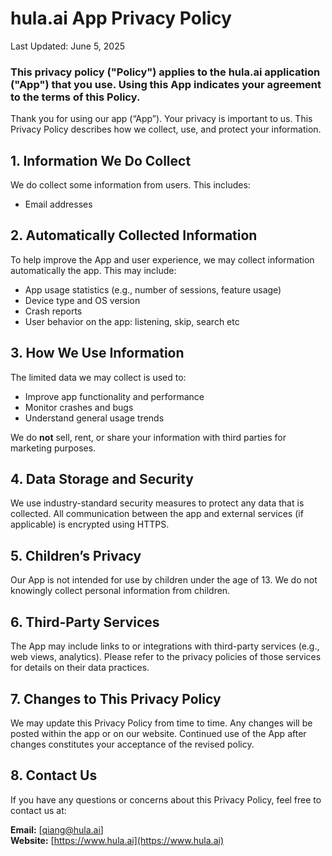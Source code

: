 # hula.ai App Privacy Policy
Last Updated: June 5, 2025


### This privacy policy ("Policy") applies to the hula.ai application ("App") that you use. Using this App indicates your agreement to the terms of this Policy.

Thank you for using our app (“App”). Your privacy is important to us. This Privacy Policy describes how we collect, use, and protect your information.

## 1. Information We Do Collect

We do collect some information from users. This includes:

- Email addresses

## 2. Automatically Collected Information

To help improve the App and user experience, we may collect information automatically the app. This may include:

- App usage statistics (e.g., number of sessions, feature usage)
- Device type and OS version
- Crash reports
- User behavior on the app: listening, skip, search etc

## 3. How We Use Information

The limited data we may collect is used to:

- Improve app functionality and performance
- Monitor crashes and bugs
- Understand general usage trends

We do **not** sell, rent, or share your information with third parties for marketing purposes.

## 4. Data Storage and Security

We use industry-standard security measures to protect any data that is collected. All communication between the app and external services (if applicable) is encrypted using HTTPS.

## 5. Children’s Privacy

Our App is not intended for use by children under the age of 13. We do not knowingly collect personal information from children.

## 6. Third-Party Services

The App may include links to or integrations with third-party services (e.g., web views, analytics). Please refer to the privacy policies of those services for details on their data practices.

## 7. Changes to This Privacy Policy

We may update this Privacy Policy from time to time. Any changes will be posted within the app or on our website. Continued use of the App after changes constitutes your acceptance of the revised policy.

## 8. Contact Us

If you have any questions or concerns about this Privacy Policy, feel free to contact us at:

**Email:** [qiang@hula.ai]  
**Website:** [https://www.hula.ai](https://www.hula.ai)
